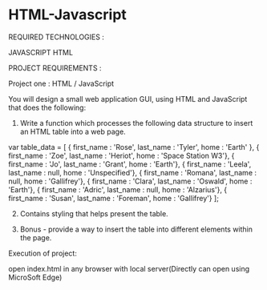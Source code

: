 # HTML-Javascript
REQUIRED TECHNOLOGIES :

JAVASCRIPT
HTML

PROJECT REQUIREMENTS :

Project one : HTML / JavaScript

You will design a small web application GUI, using HTML and JavaScript that does the following:

1) Write a function which processes the following data structure to insert an HTML table into a web page.

var table_data = [ { first_name : 'Rose',
                     last_name  : 'Tyler',
                     home       : 'Earth' },
                   { first_name : 'Zoe',
                     last_name  : 'Heriot',
                     home       : 'Space Station W3'},
                   { first_name : 'Jo',
                     last_name  : 'Grant',
                     home       : 'Earth'},
                   { first_name : 'Leela',
                     last_name  : null,
                     home       : 'Unspecified'},
                   { first_name : 'Romana',
                     last_name  : null,
                     home       : 'Gallifrey'},
                   { first_name : 'Clara',
                     last_name  : 'Oswald',
                     home       : 'Earth'},
                   { first_name : 'Adric',
                     last_name  : null,
                     home       : 'Alzarius'},
                   { first_name : 'Susan',
                     last_name  : 'Foreman',
                     home       : 'Gallifrey'} ];

2) Contains styling that helps present the table. 

3) Bonus - provide a way to insert the table into different elements within the page. 

Execution of project:

open index.html in any browser with local server(Directly can open using MicroSoft Edge)
